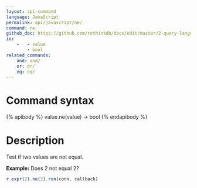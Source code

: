 ```yaml
---
layout: api-command 
language: JavaScript
permalink: api/javascript/ne/
command: ne 
github_doc: https://github.com/rethinkdb/docs/edit/master/2-query-language/api/javascript/math-and-logic/ne.md
io:
    -   - value
        - bool
related_commands:
    and: and/
    or: or/
    eq: eq/
---
```


# Command syntax #

{% apibody %}
value.ne(value) &rarr; bool
{% endapibody %}

# Description #

Test if two values are not equal.

__Example:__ Does 2 not equal 2?

```js
r.expr(2).ne(2).run(conn, callback)
```
